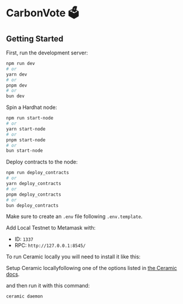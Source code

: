# CarbonVote 🗳️

## Getting Started

First, run the development server:

```bash
npm run dev
# or
yarn dev
# or
pnpm dev
# or
bun dev
```

Spin a Hardhat node:

```bash
npm run start-node
# or
yarn start-node
# or
pnpm start-node
# or
bun start-node
```

Deploy contracts to the node:

```bash
npm run deploy_contracts
# or
yarn deploy_contracts
# or
pnpm deploy_contracts
# or
bun deploy_contracts
```

Make sure to create an `.env` file following `.env.template`.

Add Local Testnet to Metamask with:

- ID: `1337`
- RPC: `http://127.0.0.1:8545/`

To run Ceramic locally you will need to install it like this:

Setup Ceramic locallyfollowing one of the options listed in [the Ceramic docs](https://developers.ceramic.network/docs/composedb/set-up-your-environment).

and then run it with this command:

```
ceramic daemon
```

